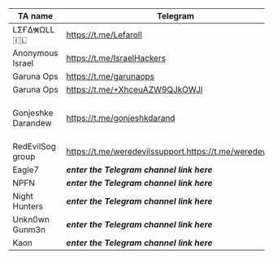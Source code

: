 |TA name|Telegram|Website|Other info|
| ------ | ------ | ------ | ------ |
|LΣҒΔ𝕽ΩLL 🇮🇱|https://t.me/Lefaroll||admin: @LefarollFresco|
|Anonymous Israel|https://t.me/IsraelHackers|||
|Garuna Ops|https://t.me/garunaops|||
|Garuna Ops|https://t.me/+XhceuAZW9QJkOWJl|||
|Gonjeshke Darandew|https://t.me/gonjeshkdarand||admin: @Gonjeshk_Darand - https://x.com/GonjeshkeDarand - https://x.com/darandegonjeshk|
|RedEvilSog group|https://t.me/weredevilssupport,https://t.me/weredevilsog||X account https://x.com/redevilsog|||
|Eagle7|***enter the Telegram channel link here***|||
|NPFN|***enter the Telegram channel link here***|||
|Night Hunters|***enter the Telegram channel link here***|||
|Unkn0wn Gunm3n|***enter the Telegram channel link here***|||
|Kaon|***enter the Telegram channel link here***|||
